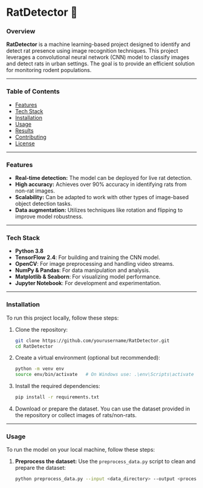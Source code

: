 # RatDetector 🐀

### Overview
**RatDetector** is a machine learning-based project designed to identify and detect rat presence using image recognition techniques. This project leverages a convolutional neural network (CNN) model to classify images and detect rats in urban settings. The goal is to provide an efficient solution for monitoring rodent populations.

---

### Table of Contents
- [Features](#features)
- [Tech Stack](#tech-stack)
- [Installation](#installation)
- [Usage](#usage)
- [Results](#results)
- [Contributing](#contributing)
- [License](#license)

---

### Features
- **Real-time detection:** The model can be deployed for live rat detection.
- **High accuracy:** Achieves over 90% accuracy in identifying rats from non-rat images.
- **Scalability:** Can be adapted to work with other types of image-based object detection tasks.
- **Data augmentation:** Utilizes techniques like rotation and flipping to improve model robustness.

---

### Tech Stack
- **Python 3.8**
- **TensorFlow 2.4**: For building and training the CNN model.
- **OpenCV**: For image preprocessing and handling video streams.
- **NumPy & Pandas**: For data manipulation and analysis.
- **Matplotlib & Seaborn**: For visualizing model performance.
- **Jupyter Notebook**: For development and experimentation.

---

### Installation

To run this project locally, follow these steps:

1. Clone the repository:
    ```bash
    git clone https://github.com/yourusername/RatDetector.git
    cd RatDetector
    ```

2. Create a virtual environment (optional but recommended):
    ```bash
    python -m venv env
    source env/bin/activate   # On Windows use: .\env\Scripts\activate
    ```

3. Install the required dependencies:
    ```bash
    pip install -r requirements.txt
    ```

4. Download or prepare the dataset. You can use the dataset provided in the repository or collect images of rats/non-rats.

---

### Usage

To run the model on your local machine, follow these steps:

1. **Preprocess the dataset:**
   Use the `preprocess_data.py` script to clean and prepare the dataset:
   ```bash
   python preprocess_data.py --input <data_directory> --output <processed_data_directory>
